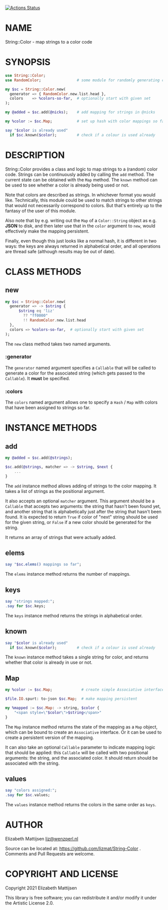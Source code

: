 [![Actions Status](https://github.com/lizmat/String-Color/workflows/test/badge.svg)](https://github.com/lizmat/String-Color/actions)

NAME
====

String::Color - map strings to a color code

SYNOPSIS
========

```raku
use String::Color;
use RandomColor;                # some module for randomly generating colors

my $sc = String::Color.new(
  generator => { RandomColor.new.list.head },
  colors    => %colors-so-far,  # optionally start with given set
);

my @added = $sc.add(@nicks);    # add mapping for strings in @nicks

my %color := $sc.Map;           # set up hash with color mappings so far

say "$color is already used"
  if $sc.known($color);         # check if a colour is used already
```

DESCRIPTION
===========

String::Color provides a class and logic to map strings to a (random) color code. Strings can be continuously added by calling the `add` method. The current state can be obtained with the `Map` method. The `known` method can be used to see whether a color is already being used or not.

Note that colors are described as strings. In whichever format you would like. Technically, this module could be used to match strings to other strings that would not necessarily correspond to colors. But that's entirely up to the fantasy of the user of this module.

Also note that by e.g. writing out the `Map` of a `Color::String` object as e.g. **JSON** to disk, and then later use that in the `color` argument to `new`, would effectively make the mapping persistent.

Finally, even though this just looks like a normal hash, it is different in two ways: the keys are always returned in alphabetical order, and all operations are thread safe (although results may be out of date).

CLASS METHODS
=============

new
---

```raku
my $sc = String::Color.new(
  generator => -> $string {
      $string eq 'liz'
        ?? "ff0000"
        !! RandomColor.new.list.head
  },
  colors => %colors-so-far,  # optionally start with given set
);
```

The `new` class method takes two named arguments.

### :generator

The `generator` named argument specifies a `Callable` that will be called to generate a color for the associated string (which gets passed to the `Callable`). It **must** be specified.

### :colors

The `colors` named argument allows one to specify a `Hash` / `Map` with colors that have been assigned to strings so far.

INSTANCE METHODS
================

add
---

```raku
my @added = $sc.add(@strings);

$sc.add(@strings, matcher => -> $string, $next {
    ...
}
```

The `add` instance method allows adding of strings to the color mapping. It takes a list of strings as the positional argument.

It also accepts an optional `matcher` argument. This argument should be a `Callable` that accepts two arguments: the string that hasn't been found yet, and another string that is alphabetically just after the string that hasn't been found. It is expected to return `True` if color of "next" string should be used for the given string, or `False` if a new color should be generated for the string.

It returns an array of strings that were actually added.

elems
-----

```raku
say "$sc.elems() mappings so far";
```

The `elems` instance method returns the number of mappings.

keys
----

```raku
say "strings mapped:";
.say for $sc.keys;
```

The `keys` instance method returns the strings in alphabetical order.

known
-----

```raku
say "$color is already used"
  if $sc.known($color);         # check if a colour is used already
```

The `known` instance method takes a single string for color, and returns whether that color is already in use or not.

Map
---

```raku
my %color := $sc.Map;             # create simple Associative interface

$file.IO.spurt: to-json $sc.Map;  # make mapping persistent

my %mapped := $sc.Map: -> string, $color {
    "<span style=\"$color\">$string</span>"
}
```

The `Map` instance method returns the state of the mapping as a `Map` object, which can be bound to create an `Associative` interface. Or it can be used to create a persistent version of the mapping.

It can also take an optional `Callable` parameter to indicate mapping logic that should be applied: this `Callable` will be called with two positional arguments: the string, and the associated color. It should return should be associated with the string.

values
------

```raku
say "colors assigned:";
.say for $sc.values;
```

The `values` instance method returns the colors in the same order as `keys`.

AUTHOR
======

Elizabeth Mattijsen <liz@wenzperl.nl>

Source can be located at: https://github.com/lizmat/String-Color . Comments and Pull Requests are welcome.

COPYRIGHT AND LICENSE
=====================

Copyright 2021 Elizabeth Mattijsen

This library is free software; you can redistribute it and/or modify it under the Artistic License 2.0.

